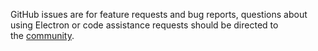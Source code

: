 GitHub issues are for feature requests and bug reports, questions about using Electron or code assistance requests should be directed to the [community](https://github.com/electron/electron#community).
